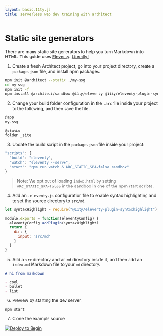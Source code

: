 ```yaml
---
layout: basic.11ty.js
title: serverless web dev training with architect
---
```


# Static site generators

There are many static site generators to help you turn Markdown into HTML. This guide uses [Eleventy](https://www.11ty.dev/). [Literally!](https://github.com/smallwins/training.begin.com)

1. Create a fresh Architect project, go into your project directory, create a `package.json` file, and install npm packages.

```bash
npm init @architect --static ./my-ssg
cd my-ssg
npm init -f
npm install @architect/sandbox @11ty/eleventy @11ty/eleventy-plugin-syntaxhighlight
```

2. Change your build folder configuration in the `.arc` file inside your project to the following, and then save the file.

```bash
@app
my-ssg

@static
folder _site
```

3. Update the build script in the `package.json` file inside your project:

```javascript
"scripts": {
  "build": "eleventy",
  "watch": "eleventy --serve",
  "start": "npm run watch & ARC_STATIC_SPA=false sandbox"
}
```
> Note: We opt out of loading `index.html` by setting `ARC_STATIC_SPA=false` in the sandbox in one of the npm start scripts.

4. Add an `.eleventy.js` configuration file to enable syntax highlighting and to set the source directory to `src/md`.

```javascript
let syntaxHighlight = require("@11ty/eleventy-plugin-syntaxhighlight");

module.exports = function(eleventyConfig) {
  eleventyConfig.addPlugin(syntaxHighlight)
  return {
    dir: {
      input: 'src/md'
    }
  }
}
```

5. Add a `src` directory and an `md` directory inside it, and then add an `index.md` Markdown file to your `md` directory.

```md
# hi from markdown

- cool
- bullet
- list
```

6. Preview by starting the dev server.

```bash
npm start
```

7. Clone the example source:

[![Deploy to Begin](https://static.begin.com/deploy-to-begin.svg)](https://begin.com/apps/create?template=https://github.com/begin-examples/learn-node-ssg)
